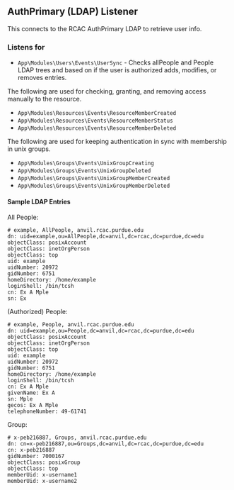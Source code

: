 ## AuthPrimary (LDAP) Listener

This connects to the RCAC AuthPrimary LDAP to retrieve user info.

### Listens for

* `App\Modules\Users\Events\UserSync` - Checks allPeople and People LDAP trees and based on if the user is authorized adds, modifies, or removes entries.

The following are used for checking, granting, and removing access manually to the resource.

* `App\Modules\Resources\Events\ResourceMemberCreated`
* `App\Modules\Resources\Events\ResourceMemberStatus`
* `App\Modules\Resources\Events\ResourceMemberDeleted`

The following are used for keeping authentication in sync with membership in unix groups.

* `App\Modules\Groups\Events\UnixGroupCreating`
* `App\Modules\Groups\Events\UnixGroupDeleted`
* `App\Modules\Groups\Events\UnixGroupMemberCreated`
* `App\Modules\Groups\Events\UnixGroupMemberDeleted`

#### Sample LDAP Entries

All People:

```
# example, AllPeople, anvil.rcac.purdue.edu
dn: uid=example,ou=AllPeople,dc=anvil,dc=rcac,dc=purdue,dc=edu
objectClass: posixAccount
objectClass: inetOrgPerson
objectClass: top
uid: example
uidNumber: 20972
gidNumber: 6751
homeDirectory: /home/example
loginShell: /bin/tcsh
cn: Ex A Mple
sn: Ex
```

(Authorized) People:

```
# example, People, anvil.rcac.purdue.edu
dn: uid=example,ou=People,dc=anvil,dc=rcac,dc=purdue,dc=edu
objectClass: posixAccount
objectClass: inetOrgPerson
objectClass: top
uid: example
uidNumber: 20972
gidNumber: 6751
homeDirectory: /home/example
loginShell: /bin/tcsh
cn: Ex A Mple
givenName: Ex A
sn: Mple
gecos: Ex A Mple
telephoneNumber: 49-61741
```

Group:

```
# x-peb216887, Groups, anvil.rcac.purdue.edu
dn: cn=x-peb216887,ou=Groups,dc=anvil,dc=rcac,dc=purdue,dc=edu
cn: x-peb216887
gidNumber: 7000167
objectClass: posixGroup
objectClass: top
memberUid: x-username1
memberUid: x-username2
```
